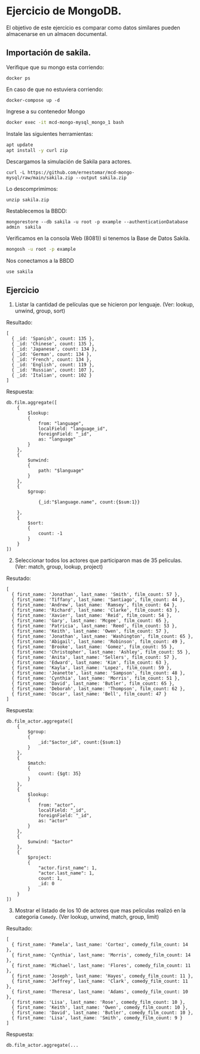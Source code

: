 # Ejercicio de MongoDB.

El objetivo de este ejercicio es comparar como datos similares pueden almacenarse en un almacen documental.

## Importación de sakila.

Verifique que su mongo esta corriendo:

```
docker ps
````

En caso de que no estuviera corriendo:

```
docker-compose up -d
```

Ingrese a su contenedor Mongo

```bash
docker exec -it mcd-mongo-mysql_mongo_1 bash
```

Instale las siguientes herramientas:

```bash
apt update
apt install -y curl zip
```

Descargamos la simulación de Sakila para actores.

```
curl -L https://github.com/ernestomar/mcd-mongo-mysql/raw/main/sakila.zip --output sakila.zip
````

Lo descomprimimos:

```
unzip sakila.zip
```

Restablecemos la BBDD:

```
mongorestore --db sakila -u root -p example --authenticationDatabase admin  sakila
```

Verificamos en la consola Web (8081)) si tenemos la Base de Datos Sakila.


```bash
mongosh -u root -p example
```

Nos conectamos a la BBDD

```
use sakila
```

## Ejercicio

1. Listar la cantidad de películas que se hicieron por lenguaje. (Ver: lookup, unwind, group, sort)

Resultado:
```
[
  { _id: 'Spanish', count: 135 },
  { _id: 'Chinese', count: 135 },
  { _id: 'Japanese', count: 134 },
  { _id: 'German', count: 134 },
  { _id: 'French', count: 134 },
  { _id: 'English', count: 119 },
  { _id: 'Russian', count: 107 },
  { _id: 'Italian', count: 102 }
]
```

Respuesta:
```
db.film.aggregate([
    {
        $lookup:
        {
            from: "language",
            localField: "language_id",
            foreignField: "_id",
            as: "language"
        }
    },
    {
        $unwind: 
        {
            path: "$language"
        }
    },
    {
        $group:
        
            {_id:"$language.name", count:{$sum:1}}
        
    },
    {
        $sort:
        {
            count: -1
        }
    }
])
```

2. Seleccionar todos los actores que participaron mas de 35 peliculas. (Ver: match, group, lookup, project)

Resutado:
```
[
  { first_name: 'Jonathan', last_name: 'Smith', film_count: 57 },
  { first_name: 'Tiffany', last_name: 'Santiago', film_count: 44 },
  { first_name: 'Andrew', last_name: 'Ramsey', film_count: 64 },
  { first_name: 'Richard', last_name: 'Clarke', film_count: 63 },
  { first_name: 'Xavier', last_name: 'Reid', film_count: 54 },
  { first_name: 'Gary', last_name: 'Mcgee', film_count: 65 },
  { first_name: 'Patricia', last_name: 'Reed', film_count: 53 },
  { first_name: 'Keith', last_name: 'Owen', film_count: 57 },
  { first_name: 'Jonathan', last_name: 'Washington', film_count: 65 },
  { first_name: 'Abigail', last_name: 'Robinson', film_count: 49 },
  { first_name: 'Brooke', last_name: 'Gomez', film_count: 55 },
  { first_name: 'Christopher', last_name: 'Ashley', film_count: 55 },
  { first_name: 'Anita', last_name: 'Sellers', film_count: 57 },
  { first_name: 'Edward', last_name: 'Kim', film_count: 63 },
  { first_name: 'Kayla', last_name: 'Lopez', film_count: 59 },
  { first_name: 'Jeanette', last_name: 'Sampson', film_count: 48 },
  { first_name: 'Cynthia', last_name: 'Morris', film_count: 51 },
  { first_name: 'David', last_name: 'Butler', film_count: 65 },
  { first_name: 'Deborah', last_name: 'Thompson', film_count: 62 },
  { first_name: 'Oscar', last_name: 'Bell', film_count: 47 }
]
```

Respuesta:

```
db.film_actor.aggregate([
    {
        $group:
        {
            _id:"$actor_id", count:{$sum:1}
        }
    },
    {
        $match:
        {
            count: {$gt: 35}
        }
    },
    {
        $lookup:
        {
            from: "actor",
            localField: "_id",
            foreignField: "_id",
            as: "actor"
        }
    },
    {
        $unwind: "$actor"
    },
    {
        $project:
        {
            "actor.first_name": 1,
            "actor.last_name": 1,
            count: 1,
            _id: 0
        }
    }
])

```

3. Mostrar el listado de los 10 de actores que mas peliculas realizó en la categoria `Comedy`. (Ver lookup, unwind, match, group, limit)

Resultado:
```
[
  { first_name: 'Pamela', last_name: 'Cortez', comedy_film_count: 14 },
  { first_name: 'Cynthia', last_name: 'Morris', comedy_film_count: 14 },
  { first_name: 'Michael', last_name: 'Flores', comedy_film_count: 11 },
  { first_name: 'Joseph', last_name: 'Hayes', comedy_film_count: 11 },
  { first_name: 'Jeffrey', last_name: 'Clark', comedy_film_count: 11 },
  { first_name: 'Theresa', last_name: 'Adams', comedy_film_count: 10 },
  { first_name: 'Lisa', last_name: 'Rose', comedy_film_count: 10 },
  { first_name: 'Keith', last_name: 'Owen', comedy_film_count: 10 },
  { first_name: 'David', last_name: 'Butler', comedy_film_count: 10 },
  { first_name: 'Lisa', last_name: 'Smith', comedy_film_count: 9 }
]
```


Respuesta:
```
db.film_actor.aggregate(...
```